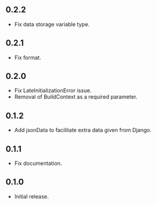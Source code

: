 ## 0.2.2

- Fix data storage variable type.

## 0.2.1

- Fix format.

## 0.2.0

- Fix LateInitializationError issue.
- Removal of BuildContext as a required parameter.

## 0.1.2

- Add jsonData to facilitate extra data given from Django.

## 0.1.1

- Fix documentation.

## 0.1.0

- Initial release.

